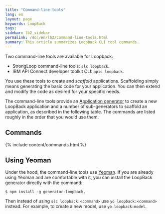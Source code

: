 ```yaml
---
title: "Command-line-tools"
lang: en
layout: page
keywords: LoopBack
tags:
sidebar: lb2_sidebar
permalink: /doc/en/lb2/Command-line-tools.html
summary: This article summarizes LoopBack CLI tool commands.
---
```

Two command-line tools are available for Loopback:

- StrongLoop command-line tools: `slc loopback`.
- IBM API Connect developer toolkit CLI: `apic loopback`.

You use these tools to create and _scaffold_ applications.  Scaffolding simply means generating the basic code for your application.
You can then extend and modify the code as desired for your specific needs.

The command-line tools provide an [Application generator](Application-generator.html) to create a new LoopBack application
and a number of sub-generators to scaffold an application, as described in the following table.
The commands are listed roughly in the order that you would use them.

## Commands

{% include content/commands.html %}

## Using Yeoman

Under the hood, the command-line tools use [Yeoman](http://yeoman.io/). If you are already using Yeoman and are comfortable with it, you can install the LoopBack generator directly with the command:

```shell
$ npm install -g generator-loopback.
```

Then instead of using `slc loopback:<command>` use `yo loopback:<command>` instead. For example, to create a new model, use `yo loopback:model`.
